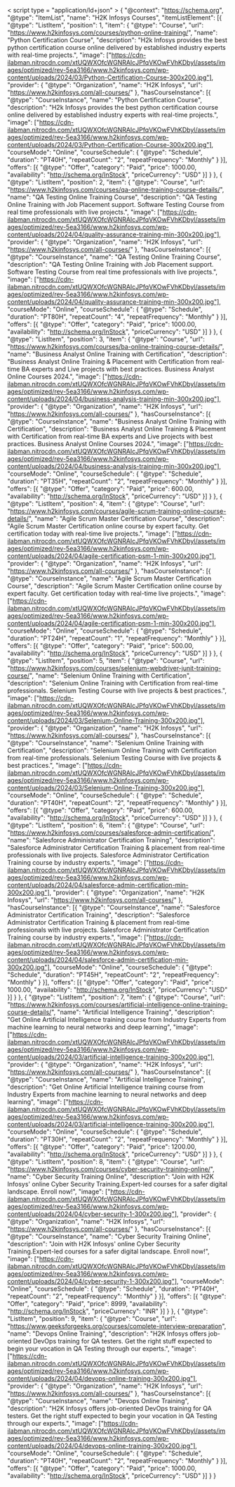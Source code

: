 < script type = "application/ld+json" > {
    "@context": "https://schema.org",
    "@type": "ItemList",
    "name": "H2K Infosys Courses",
    "itemListElement": [{
        "@type": "ListItem",
        "position": 1,
        "item": {
            "@type": "Course",
            "url": "https://www.h2kinfosys.com/courses/python-online-training/",
            "name": "Python Certification Course",
            "description": "H2k Infosys provides the best python certification course online delivered by established industry experts with real-time projects.",
            "image": ["https://cdn-ilabman.nitrocdn.com/xtUQWXOfcWGNRAIcJPfqVKOwFVhKDbyl/assets/images/optimized/rev-5ea3166/www.h2kinfosys.com/wp-content/uploads/2024/03/Python-Certification-Course-300x200.jpg"],
            "provider": {
                "@type": "Organization",
                "name": "H2K Infosys",
                "url": "https://www.h2kinfosys.com/all-courses/"
            },
            "hasCourseInstance": [{
                "@type": "CourseInstance",
                "name": "Python Certification Course",
                "description": "H2k Infosys provides the best python certification course online delivered by established industry experts with real-time projects.",
                "image": ["https://cdn-ilabman.nitrocdn.com/xtUQWXOfcWGNRAIcJPfqVKOwFVhKDbyl/assets/images/optimized/rev-5ea3166/www.h2kinfosys.com/wp-content/uploads/2024/03/Python-Certification-Course-300x200.jpg"],
                "courseMode": "Online",
                "courseSchedule": {
                    "@type": "Schedule",
                    "duration": "PT40H",
                    "repeatCount": "2",
                    "repeatFrequency": "Monthly"
                }
            }],
            "offers": [{
                "@type": "Offer",
                "category": "Paid",
                "price": 1000.00,
                "availability": "http://schema.org/InStock",
                "priceCurrency": "USD"
            }]
        }
    }, {
        "@type": "ListItem",
        "position": 2,
        "item": {
            "@type": "Course",
            "url": "https://www.h2kinfosys.com/courses/qa-online-training-course-details/",
            "name": "QA Testing Online Training Course",
            "description": "QA Testing Online Training with Job Placement support. Software Testing Course from real time professionals with live projects.",
            "image": ["https://cdn-ilabman.nitrocdn.com/xtUQWXOfcWGNRAIcJPfqVKOwFVhKDbyl/assets/images/optimized/rev-5ea3166/www.h2kinfosys.com/wp-content/uploads/2024/04/quality-assurance-training-min-300x200.jpg"],
            "provider": {
                "@type": "Organization",
                "name": "H2K Infosys",
                "url": "https://www.h2kinfosys.com/all-courses/"
            },
            "hasCourseInstance": [{
                "@type": "CourseInstance",
                "name": "QA Testing Online Training Course",
                "description": "QA Testing Online Training with Job Placement support. Software Testing Course from real time professionals with live projects.",
                "image": ["https://cdn-ilabman.nitrocdn.com/xtUQWXOfcWGNRAIcJPfqVKOwFVhKDbyl/assets/images/optimized/rev-5ea3166/www.h2kinfosys.com/wp-content/uploads/2024/04/quality-assurance-training-min-300x200.jpg"],
                "courseMode": "Online",
                "courseSchedule": {
                    "@type": "Schedule",
                    "duration": "PT80H",
                    "repeatCount": "4",
                    "repeatFrequency": "Monthly"
                }
            }],
            "offers": [{
                "@type": "Offer",
                "category": "Paid",
                "price": 1000.00,
                "availability": "http://schema.org/InStock",
                "priceCurrency": "USD"
            }]
        }
    }, {
        "@type": "ListItem",
        "position": 3,
        "item": {
            "@type": "Course",
            "url": "https://www.h2kinfosys.com/courses/ba-online-training-course-details/",
            "name": "Business Analyst Online Training with Certification",
            "description": "Business Analyst Online Training & Placement with Certification from real-time BA experts and Live projects with best practices. Business Analyst Online Courses 2024.",
            "image": ["https://cdn-ilabman.nitrocdn.com/xtUQWXOfcWGNRAIcJPfqVKOwFVhKDbyl/assets/images/optimized/rev-5ea3166/www.h2kinfosys.com/wp-content/uploads/2024/04/business-analysis-training-min-300x200.jpg"],
            "provider": {
                "@type": "Organization",
                "name": "H2K Infosys",
                "url": "https://www.h2kinfosys.com/all-courses/"
            },
            "hasCourseInstance": [{
                "@type": "CourseInstance",
                "name": "Business Analyst Online Training with Certification",
                "description": "Business Analyst Online Training & Placement with Certification from real-time BA experts and Live projects with best practices. Business Analyst Online Courses 2024.",
                "image": ["https://cdn-ilabman.nitrocdn.com/xtUQWXOfcWGNRAIcJPfqVKOwFVhKDbyl/assets/images/optimized/rev-5ea3166/www.h2kinfosys.com/wp-content/uploads/2024/04/business-analysis-training-min-300x200.jpg"],
                "courseMode": "Online",
                "courseSchedule": {
                    "@type": "Schedule",
                    "duration": "PT35H",
                    "repeatCount": "2",
                    "repeatFrequency": "Monthly"
                }
            }],
            "offers": [{
                "@type": "Offer",
                "category": "Paid",
                "price": 600.00,
                "availability": "http://schema.org/InStock",
                "priceCurrency": "USD"
            }]
        }
    }, {
        "@type": "ListItem",
        "position": 4,
        "item": {
            "@type": "Course",
            "url": "https://www.h2kinfosys.com/courses/agile-scrum-training-online-course-details/",
            "name": "Agile Scrum Master Certification Course",
            "description": "Agile Scrum Master Certification online course by expert faculty. Get certification today with real-time live projects.",
            "image": ["https://cdn-ilabman.nitrocdn.com/xtUQWXOfcWGNRAIcJPfqVKOwFVhKDbyl/assets/images/optimized/rev-5ea3166/www.h2kinfosys.com/wp-content/uploads/2024/04/agile-certification-psm-1-min-300x200.jpg"],
            "provider": {
                "@type": "Organization",
                "name": "H2K Infosys",
                "url": "https://www.h2kinfosys.com/all-courses/"
            },
            "hasCourseInstance": [{
                "@type": "CourseInstance",
                "name": "Agile Scrum Master Certification Course",
                "description": "Agile Scrum Master Certification online course by expert faculty. Get certification today with real-time live projects.",
                "image": ["https://cdn-ilabman.nitrocdn.com/xtUQWXOfcWGNRAIcJPfqVKOwFVhKDbyl/assets/images/optimized/rev-5ea3166/www.h2kinfosys.com/wp-content/uploads/2024/04/agile-certification-psm-1-min-300x200.jpg"],
                "courseMode": "Online",
                "courseSchedule": {
                    "@type": "Schedule",
                    "duration": "PT24H",
                    "repeatCount": "1",
                    "repeatFrequency": "Monthly"
                }
            }],
            "offers": [{
                "@type": "Offer",
                "category": "Paid",
                "price": 500.00,
                "availability": "http://schema.org/InStock",
                "priceCurrency": "USD"
            }]
        }
    }, {
        "@type": "ListItem",
        "position": 5,
        "item": {
            "@type": "Course",
            "url": "https://www.h2kinfosys.com/courses/selenium-webdriver-junit-training-course/",
            "name": "Selenium Online Training with Certification",
            "description": "Selenium Online Training with Certification from real-time professionals. Selenium Testing Course with live projects & best practices.",
            "image": ["https://cdn-ilabman.nitrocdn.com/xtUQWXOfcWGNRAIcJPfqVKOwFVhKDbyl/assets/images/optimized/rev-5ea3166/www.h2kinfosys.com/wp-content/uploads/2024/03/Selenium-Online-Training-300x200.jpg"],
            "provider": {
                "@type": "Organization",
                "name": "H2K Infosys",
                "url": "https://www.h2kinfosys.com/all-courses/"
            },
            "hasCourseInstance": [{
                "@type": "CourseInstance",
                "name": "Selenium Online Training with Certification",
                "description": "Selenium Online Training with Certification from real-time professionals. Selenium Testing Course with live projects & best practices.",
                "image": ["https://cdn-ilabman.nitrocdn.com/xtUQWXOfcWGNRAIcJPfqVKOwFVhKDbyl/assets/images/optimized/rev-5ea3166/www.h2kinfosys.com/wp-content/uploads/2024/03/Selenium-Online-Training-300x200.jpg"],
                "courseMode": "Online",
                "courseSchedule": {
                    "@type": "Schedule",
                    "duration": "PT40H",
                    "repeatCount": "2",
                    "repeatFrequency": "Monthly"
                }
            }],
            "offers": [{
                "@type": "Offer",
                "category": "Paid",
                "price": 600.00,
                "availability": "http://schema.org/InStock",
                "priceCurrency": "USD"
            }]
        }
    }, {
        "@type": "ListItem",
        "position": 6,
        "item": {
            "@type": "Course",
            "url": "https://www.h2kinfosys.com/courses/salesforce-admin-certification/",
            "name": "Salesforce Administrator Certification Training",
            "description": "Salesforce Administrator Certification Training & placement from real-time professionals with live projects. Salesforce Administrator Certification Training course by industry experts.",
            "image": ["https://cdn-ilabman.nitrocdn.com/xtUQWXOfcWGNRAIcJPfqVKOwFVhKDbyl/assets/images/optimized/rev-5ea3166/www.h2kinfosys.com/wp-content/uploads/2024/04/salesforce-admin-certification-min-300x200.jpg"],
            "provider": {
                "@type": "Organization",
                "name": "H2K Infosys",
                "url": "https://www.h2kinfosys.com/all-courses/"
            },
            "hasCourseInstance": [{
                "@type": "CourseInstance",
                "name": "Salesforce Administrator Certification Training",
                "description": "Salesforce Administrator Certification Training & placement from real-time professionals with live projects. Salesforce Administrator Certification Training course by industry experts.",
                "image": ["https://cdn-ilabman.nitrocdn.com/xtUQWXOfcWGNRAIcJPfqVKOwFVhKDbyl/assets/images/optimized/rev-5ea3166/www.h2kinfosys.com/wp-content/uploads/2024/04/salesforce-admin-certification-min-300x200.jpg"],
                "courseMode": "Online",
                "courseSchedule": {
                    "@type": "Schedule",
                    "duration": "PT45H",
                    "repeatCount": "2",
                    "repeatFrequency": "Monthly"
                }
            }],
            "offers": [{
                "@type": "Offer",
                "category": "Paid",
                "price": 1000.00,
                "availability": "http://schema.org/InStock",
                "priceCurrency": "USD"
            }]
        }
    }, {
        "@type": "ListItem",
        "position": 7,
        "item": {
            "@type": "Course",
            "url": "https://www.h2kinfosys.com/courses/artificial-intelligence-online-training-course-details/",
            "name": "Artificial Intelligence Training",
            "description": "Get Online Artificial Intelligence training course from Industry Experts from machine learning to neural networks and deep learning",
            "image": ["https://cdn-ilabman.nitrocdn.com/xtUQWXOfcWGNRAIcJPfqVKOwFVhKDbyl/assets/images/optimized/rev-5ea3166/www.h2kinfosys.com/wp-content/uploads/2024/03/artificial-intelligence-training-300x200.jpg"],
            "provider": {
                "@type": "Organization",
                "name": "H2K Infosys",
                "url": "https://www.h2kinfosys.com/all-courses/"
            },
            "hasCourseInstance": [{
                "@type": "CourseInstance",
                "name": "Artificial Intelligence Training",
                "description": "Get Online Artificial Intelligence training course from Industry Experts from machine learning to neural networks and deep learning",
                "image": ["https://cdn-ilabman.nitrocdn.com/xtUQWXOfcWGNRAIcJPfqVKOwFVhKDbyl/assets/images/optimized/rev-5ea3166/www.h2kinfosys.com/wp-content/uploads/2024/03/artificial-intelligence-training-300x200.jpg"],
                "courseMode": "Online",
                "courseSchedule": {
                    "@type": "Schedule",
                    "duration": "PT30H",
                    "repeatCount": "2",
                    "repeatFrequency": "Monthly"
                }
            }],
            "offers": [{
                "@type": "Offer",
                "category": "Paid",
                "price": 1200.00,
                "availability": "http://schema.org/InStock",
                "priceCurrency": "USD"
            }]
        }
    }, {
        "@type": "ListItem",
        "position": 8,
        "item": {
            "@type": "Course",
            "url": "https://www.h2kinfosys.com/courses/cyber-security-training-online/",
            "name": "Cyber Security Training Online",
            "description": "Join with H2K Infosys' online Cyber Security Training.Expert-led courses for a safer digital landscape. Enroll now!",
            "image": ["https://cdn-ilabman.nitrocdn.com/xtUQWXOfcWGNRAIcJPfqVKOwFVhKDbyl/assets/images/optimized/rev-5ea3166/www.h2kinfosys.com/wp-content/uploads/2024/04/cyber-security-1-300x200.jpg"],
            "provider": {
                "@type": "Organization",
                "name": "H2K Infosys",
                "url": "https://www.h2kinfosys.com/all-courses/"
            },
            "hasCourseInstance": [{
                "@type": "CourseInstance",
                "name": "Cyber Security Training Online",
                "description": "Join with H2K Infosys' online Cyber Security Training.Expert-led courses for a safer digital landscape. Enroll now!",
                "image": ["https://cdn-ilabman.nitrocdn.com/xtUQWXOfcWGNRAIcJPfqVKOwFVhKDbyl/assets/images/optimized/rev-5ea3166/www.h2kinfosys.com/wp-content/uploads/2024/04/cyber-security-1-300x200.jpg"],
                "courseMode": "Online",
                "courseSchedule": {
                    "@type": "Schedule",
                    "duration": "PT40H",
                    "repeatCount": "2",
                    "repeatFrequency": "Monthly"
                }
            }],
            "offers": [{
                "@type": "Offer",
                "category": "Paid",
                "price": 8999,
                "availability": "http://schema.org/InStock",
                "priceCurrency": "INR"
            }]
        }
    }, {
        "@type": "ListItem",
        "position": 9,
        "item": {
            "@type": "Course",
            "url": "https://www.geeksforgeeks.org/courses/complete-interview-preparation",
            "name": "Devops Online Training",
            "description": "H2K Infosys offers job-oriented DevOps training for QA testers. Get the right stuff expected to begin your vocation in QA Testing through our experts.",
            "image": ["https://cdn-ilabman.nitrocdn.com/xtUQWXOfcWGNRAIcJPfqVKOwFVhKDbyl/assets/images/optimized/rev-5ea3166/www.h2kinfosys.com/wp-content/uploads/2024/04/devops-online-training-300x200.jpg"],
            "provider": {
                "@type": "Organization",
                "name": "H2K Infosys",
                "url": "https://www.h2kinfosys.com/all-courses/"
            },
            "hasCourseInstance": [{
                "@type": "CourseInstance",
                "name": "Devops Online Training",
                "description": "H2K Infosys offers job-oriented DevOps training for QA testers. Get the right stuff expected to begin your vocation in QA Testing through our experts.",
                "image": ["https://cdn-ilabman.nitrocdn.com/xtUQWXOfcWGNRAIcJPfqVKOwFVhKDbyl/assets/images/optimized/rev-5ea3166/www.h2kinfosys.com/wp-content/uploads/2024/04/devops-online-training-300x200.jpg"],
                "courseMode": "Online",
                "courseSchedule": {
                    "@type": "Schedule",
                    "duration": "PT40H",
                    "repeatCount": "2",
                    "repeatFrequency": "Monthly"
                }
            }],
            "offers": [{
                "@type": "Offer",
                "category": "Paid",
                "price": 1000.00,
                "availability": "http://schema.org/InStock",
                "priceCurrency": "USD"
            }]
        }
    }
